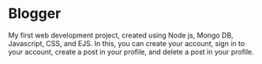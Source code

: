 # Blogger
My first web development project, created using Node js, Mongo DB, Javascript, CSS, and EJS. In this, you can create your account, sign in to your account, create a post in your profile, and delete a post in your profile.
